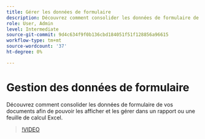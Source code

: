 ```yaml
---
title: Gérer les données de formulaire
description: Découvrez comment consolider les données de formulaire de vos documents
role: User, Admin
level: Intermediate
source-git-commit: 9d4c634f9f0b136cbd184051f51f128856a96615
workflow-type: tm+mt
source-wordcount: '37'
ht-degree: 0%

---
```


# Gestion des données de formulaire

Découvrez comment consolider les données de formulaire de vos documents afin de pouvoir les afficher et les gérer dans un rapport ou une feuille de calcul Excel.

>[!VIDEO](https://video.tv.adobe.com/v/3419330?quality=12&learn=on&hidetitle=true)
